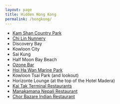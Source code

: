 ```yaml
---
layout: page
title: Hidden Hong Kong
permalink: /hongkong/
---
```


- [Kam Shan Country Park](http://www.afcd.gov.hk/english/country/cou_vis/cou_vis_cou/cou_vis_cou_ks/cou_vis_cou_ks.html)
- [Chi Lin Nunnery](http://www.chilin.org)
- Discovery Bay
- Kowloon City
- Sai Kung
- Half Moon Bay Beach
- [Ozone Bar](http://www.ritzcarlton.com/en/hotels/china/hong-kong/dining/ozone)
- [Hoi Ha Wan Marine Park](https://goo.gl/maps/vKTzZoRJrjF2)
- Kowloon Tsai Park (and lookout)
- Horizonte Lounge (at the top of the Hotel Madera)
- [Kai Tak Terminal Restaurants](http://www.kaitakcruiseterminal.com.hk/facilities/restaurants/)
- [Manakamana Nepali Restaurant](https://en.tripadvisor.com.hk/Restaurant_Review-g294217-d1321684-Reviews-Manakamana_Nepali_Restaurant-Hong_Kong.html)
- [Chor Bazare Indian Restaurant](http://www.chorbazare.com.hk)